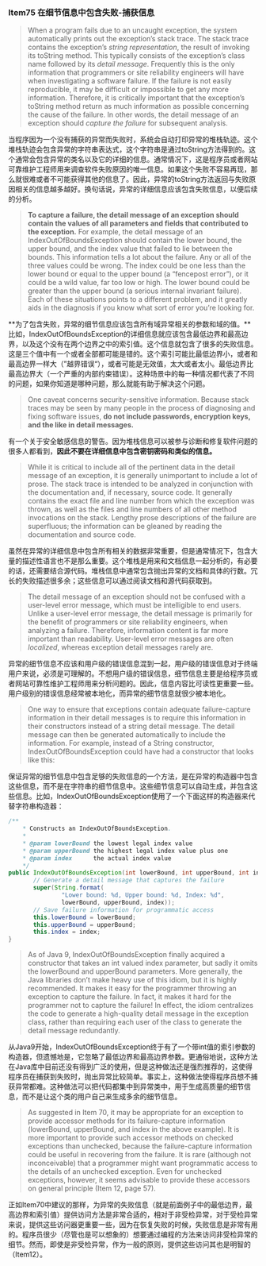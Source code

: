 ### Item75 在细节信息中包含失败-捕获信息

> When a program fails due to an uncaught exception, the system automatically prints out the exception’s stack trace. The stack trace contains the exception’s *string representation*, the result of invoking its toString method. This typically consists of the exception’s class name followed by its *detail message*. Frequently this is the only information that programmers or site reliability engineers will have when investigating a software failure. If the failure is not easily reproducible, it may be difficult or impossible to get any more information. Therefore, it is critically important that the exception’s toString method return as much information as possible concerning the cause of the failure. In other words, the detail message of an exception should *capture the failure* for subsequent analysis.

当程序因为一个没有捕获的异常而失败时，系统会自动打印异常的堆栈轨迹。这个堆栈轨迹会包含异常的字符串表达式，这个字符串是通过toString方法得到的。这个通常会包含异常的类名以及它的详细的信息。通常情况下，这是程序员或者网站可靠维护工程师用来调查软件失败原因的唯一信息。如果这个失败不容易再现，那么就很难或者不可能获得其他的信息了。因此，异常的toString方法返回与失败原因相关的信息越多越好。换句话说，异常的详细信息应该包含失败信息，以便后续的分析。

> **To capture a failure, the detail message of an exception should contain the values of all parameters and fields that contributed to the exception.** For example, the detail message of an IndexOutOfBoundsException should contain the lower bound, the upper bound, and the index value that failed to lie between the bounds. This information tells a lot about the failure. Any or all of the three values could be wrong. The index could be one less than the lower bound or equal to the upper bound (a “fencepost error”), or it could be a wild value, far too low or high. The lower bound could be greater than the upper bound (a serious internal invariant failure). Each of these situations points to a different problem, and it greatly aids in the diagnosis if you know what sort of error you’re looking for.

**为了包含失败，异常的细节信息应该包含所有域异常相关的参数和域的值。**比如，IndexOutOfBoundsException的详细信息就应该包含最低边界和最高边界，以及这个没有在两个边界之中的索引值。这个信息就包含了很多的失败信息。这是三个值中有一个或者全部都可能是错的。这个索引可能比最低边界小，或者和最高边界一样大（”越界错误“），或者可能是无效值，太大或者太小。最低边界比最高边界大（一个严重的内部约束错误）。这种场景中的每一种情况都代表了不同的问题，如果你知道是哪种问题，那么就能有助于解决这个问题。

> One caveat concerns security-sensitive information. Because stack traces may be seen by many people in the process of diagnosing and fixing software issues, **do not include passwords, encryption keys, and the like in detail messages.**

有一个关于安全敏感信息的警告。因为堆栈信息可以被参与诊断和修复软件问题的很多人都看到，**因此不要在详细信息中包含密钥密码和类似的信息。**

> While it is critical to include all of the pertinent data in the detail message of an exception, it is generally unimportant to include a lot of prose. The stack trace is intended to be analyzed in conjunction with the documentation and, if necessary, source code. It generally contains the exact file and line number from which the exception was thrown, as well as the files and line numbers of all other method invocations on the stack. Lengthy prose descriptions of the failure are superfluous; the information can be gleaned by reading the documentation and source code.

虽然在异常的详细信息中包含所有相关的数据非常重要，但是通常情况下，包含大量的描述性语言也不是那么重要。这个堆栈是用来和文档信息一起分析的，有必要的话，还需要结合源代码。堆栈信息中通常包含抛出异常的文档和具体的行数。冗长的失败描述很多余；这些信息可以通过阅读文档和源代码获取到。

> The detail message of an exception should not be confused with a user-level error message, which must be intelligible to end users. Unlike a user-level error message, the detail message is primarily for the benefit of programmers or site reliability engineers, when analyzing a failure. Therefore, information content is far more important than readability. User-level error messages are often *localized*, whereas exception detail messages rarely are.

异常的细节信息不应该和用户级的错误信息混到一起，用户级的错误信息对于终端用户来说，必须是可理解的。不想用户级的错误信息，细节信息主要是给程序员或者网站可靠性维护工程师用来分析问题的。因此，信息内容比可读性更重要一些。用户级别的错误信息经常被本地化，而异常的细节信息就很少被本地化。

> One way to ensure that exceptions contain adequate failure-capture information in their detail messages is to require this information in their constructors instead of a string detail message. The detail message can then be generated automatically to include the information. For example, instead of a String constructor, IndexOutOfBoundsException could have had a constructor that looks like this:

保证异常的细节信息中包含足够的失败信息的一个方法，是在异常的构造器中包含这些信息，而不是在字符串的细节信息中。这些细节信息可以自动生成，并包含这些信息。比如，IndexOutOfBoundsException使用了一个下面这样的构造器来代替字符串构造器：

```java
/**
    * Constructs an IndexOutOfBoundsException.
    *
    * @param lowerBound the lowest legal index value
    * @param upperBound the highest legal index value plus one
    * @param index      the actual index value
    */
public IndexOutOfBoundsException(int lowerBound, int upperBound, int index) {
       // Generate a detail message that captures the failure
       super(String.format(
               "Lower bound: %d, Upper bound: %d, Index: %d",
               lowerBound, upperBound, index));
       // Save failure information for programmatic access
       this.lowerBound = lowerBound;
       this.upperBound = upperBound;
       this.index = index;
}
```

> As of Java 9, IndexOutOfBoundsException finally acquired a constructor that takes an int valued index parameter, but sadly it omits the lowerBound and upperBound parameters. More generally, the Java libraries don’t make heavy use of this idiom, but it is highly recommended. It makes it easy for the programmer throwing an exception to capture the failure. In fact, it makes it hard for the programmer not to capture the failure! In effect, the idiom centralizes the code to generate a high-quality detail message in the exception class, rather than requiring each user of the class to generate the detail message redundantly.

从Java9开始，IndexOutOfBoundsException终于有了一个带int值的索引参数的构造器，但遗憾地是，它忽略了最低边界和最高边界参数。更通俗地说，这种方法在Java库中目前还没有得到广泛的使用，但是这种做法还是强烈推荐的，这使得程序员在捕获到失败时，抛出异常比较简单。事实上，这种做法使得程序员想不捕获异常都难。这种做法可以把代码都集中到异常类中，用于生成高质量的细节信息，而不是让这个类的用户自己来生成多余的细节信息。

> As suggested in Item 70, it may be appropriate for an exception to provide accessor methods for its failure-capture information (lowerBound, upperBound, and index in the above example). It is more important to provide such accessor methods on checked exceptions than unchecked, because the failure-capture information could be useful in recovering from the failure. It is rare (although not inconceivable) that a programmer might want programmatic access to the details of an unchecked exception. Even for unchecked exceptions, however, it seems advisable to provide these accessors on general principle (Item 12, page 57).

正如Item70中建议的那样，为异常的失败信息（就是前面例子中的最低边界，最高边界和索引值）提供访问方法是非常合适的，相对于非受检异常，对于受检异常来说，提供这些访问器更重要一些，因为在恢复失败的时候，失败信息是非常有用的。程序员很少（尽管也是可以想象的）想要通过编程的方法来访问非受检异常的细节。然而，即使是非受检异常，作为一般的原则，提供这些访问其也是明智的（Item12）。